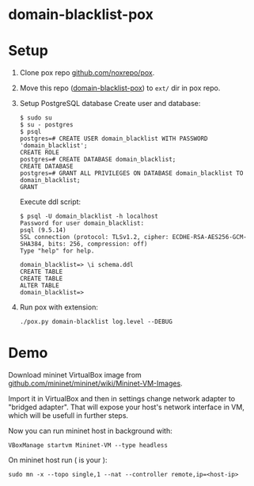 domain-blacklist-pox
=======

# Setup

1. Clone pox repo [github.com/noxrepo/pox](https://github.com/noxrepo/pox).

2. Move this repo ([domain-blacklist-pox](https://github.com/buoto/domain-blacklist-pox)) to `ext/` dir in pox repo.

3. Setup PostgreSQL database
    Create user and database:
    ```
    $ sudo su
    $ su - postgres
    $ psql
    postgres=# CREATE USER domain_blacklist WITH PASSWORD 'domain_blacklist';
    CREATE ROLE
    postgres=# CREATE DATABASE domain_blacklist;
    CREATE DATABASE
    postgres=# GRANT ALL PRIVILEGES ON DATABASE domain_blacklist TO domain_blacklist;
    GRANT
    ```
    Execute ddl script:
    ```
    $ psql -U domain_blacklist -h localhost
    Password for user domain_blacklist: 
    psql (9.5.14)
    SSL connection (protocol: TLSv1.2, cipher: ECDHE-RSA-AES256-GCM-SHA384, bits: 256, compression: off)
    Type "help" for help.

    domain_blacklist=> \i schema.ddl 
    CREATE TABLE
    CREATE TABLE
    ALTER TABLE
    domain_blacklist=> 
    ```

4. Run pox with extension:
    ```
    ./pox.py domain-blacklist log.level --DEBUG
    ```

# Demo
Download mininet VirtualBox image from [github.com/mininet/mininet/wiki/Mininet-VM-Images](https://github.com/mininet/mininet/wiki/Mininet-VM-Images).

Import it in VirtualBox and then in settings change network adapter to "bridged adapter".
That will expose your host's network interface in VM, which will be usefull in further steps.

Now you can run mininet host in background with:
```
VBoxManage startvm Mininet-VM --type headless
```

On mininet host run (<host-ip> is your ):
```
sudo mn -x --topo single,1 --nat --controller remote,ip=<host-ip>
```

